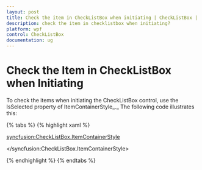 ```yaml
---
layout: post
title: Check the item in CheckListBox when initiating | CheckListBox | wpf | Syncfusion
description: check the item in checklistbox when initiating? 
platform: wpf
control: CheckListBox
documentation: ug
---
```


# Check the Item in CheckListBox when Initiating

To check the items when initiating the CheckListBox control, use the IsSelected property of ItemContainerStyle_._ The following code illustrates this:

{% tabs %}
{% highlight xaml %}

<syncfusion:CheckListBox.ItemContainerStyle>
<Style TargetType="syncfusion:CheckListBoxItem">
<Setter Property="IsSelected" Value="{Binding IsChecked, Mode=TwoWay}"/>
</Style>
</syncfusion:CheckListBox.ItemContainerStyle>

{% endhighlight  %}
{% endtabs %}

